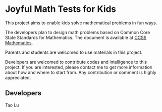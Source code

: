 # Joyful Math Tests for Kids

This project aims to enable kids solve mathematical problems in fun ways.

The developers plan to design math problems based on Common Core State Standards for Mathematics. The document is available at [CCSS Mathematics](http://www.k12.wa.us/CoreStandards/Mathematics/pubdocs/CCSSI_MathStandards.pdf).

Parents and students are welcomed to use materials in this project.

Developers are welcomed to contribute codes and intelligence to this project. If you are interested, please contact me to get more information about how and where to start from. Any contribution or comment is highly appreciated.

## Developers
Tao Lu
